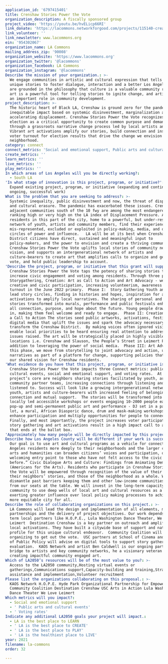 ```yaml
---
application_id: '6797415401'
title: Crenshaw Stories Power the Vote
organization_description: A fiscally sponsored group
project_video: 'https://youtu.be/hvELicp66RI'
link_donate: 'https://lacommons.networkforgood.com/projects/115140-creating-our-next-la'
link_volunteer: ''
link_newsletter: www.lacommons.org
ein: '954302067'
organization_name: LA Commons
mailing_address_zip: '90008'
organization_website: 'https://www.lacommons.org'
organization_twitter: '@lacommons'
organization_facebook: LA Commons
organization_instagram: '@lacommons'
Describe the mission of your organization.: >-
  We engage communities in artistic and cultural expression that tells their
  unique stories to foster dialogue, interaction and a better Los Angeles. We
  are grounded in the philosophy that culture is a valuable community resource,
  art is a powerful tool for telling stories to ignite change, and artists play
  an important role in community development.
project_description: >-
  The historic heart of Black LA, Crenshaw is ground zero for the pandemic’s
  inequitable impact based on systemic disinvestment, marginalization and now,
  accelerating displacement. Crenshaw Stories Power the Vote recognizes the 2022
  election as a critical opportunity to create common purpose and demand action
  through a grassroots narrative change process led by local artists and youth.
  Vibrant art activations amplify our stories, build connection and inspire
  voter turnout for election results that drive the change we envision in our
  neighborhood.
category: connect
connect_metrics: 'Social and emotional support, Public arts and cultural events, Voting rates'
create_metrics: ''
learn_metrics: ''
live_metrics: ''
play_metrics: ''
In which areas of Los Angeles will you be directly working?:
  - South LA
'In what stage of innovation is this project, program, or initiative?': >-
  Expand existing project, program, or initiative (expanding and continuing
  ongoing, successful work)
What is the problem that you are seeking to address?: >-
  Systemic inequality, public disinvestment and now, the threat of displacement
  and cultural erasure. The pandemic has exacerbated these issues. Crenshaw
  adjacent communities south of the 10 fwy are among the most endangered,
  ranking high or very high on the LA index of Displacement Pressure. And
  residents in this part of the city, home to a powerful, but under-resourced,
  network of youth, artists and community members, find their experiences
  mis-represented, excluded or exploited in policy-making, media, and other
  circles of power and influence.   LA will be at its best when Crenshaw
  District citizens have direct, sustained and meaningful input to
  policy-makers, and the power to envision and create a thriving community.
  Crenshaw Stories Power the Vote uplifts local stories of community needs and
  vision, and supports an intergenerational network of artists and
  culture-bearers to create art that amplifies calls to organize and get out the
  vote, and hold public leadership to account.
'Describe the project, program, or initiative that this grant will support to address the problem identified.': >-
  Crenshaw Stories Power the Vote taps the potency of sharing stories to
  increase civic engagement and voting among residents. Through three phases -
  Storygathering, Creation: Art as Call to Action and Art Advocacy - we build
  creative and civic participation, increasing volunteerism, awareness and voter
  turnout in the June 2022 primary.  Phase I:  Story Gathering Youth and artists
  lead story circles, finding in histories and hopes, inspiration for art
  activations to amplify local narratives. The sharing of personal and community
  stories transformed into murals, performance and public festivals enhances for
  all connection, purpose, and hope about the future. Young people draw people
  in, making them feel welcome and ready to engage.  Phase II: Creation: Art as
  a Call to Action The stories seed public artworks, activations, festivals and
  digital media that uplift the issues and spark the advocacy necessary to truly
  transform the Crenshaw District.  By making voices often ignored visible, we
  enable local priorities to be heard ensuring real attention to address the
  issues raised. The art will be strategically placed in highly visible
  locations i.e. Crenshaw and Slauson, the People’s Street in Leimert Park, in
  addition to leveraging the power of social media.  Phase III: Art Advocacy In
  this phase, we move from storytelling to joint advocacy and action, uplifting
  narratives as part of a platform for change, supporting policies that advance
  our shared vision for Crenshaw residents.
'What evidence do you have that this project, program, or initiative is or will be successful, and how will you define and measure success?': >-
  Crenshaw Stories Power the Vote impacts three Connect metrics: public art and
  cultural events, social and emotional support, and voting rates.  At the
  project’s core are neighbors sharing stories facilitated by youth, artist and
  community partner teams, increasing connections through listening and being
  listened to. Success will look like a growing intergenerational network of
  youth, artists and culture-bearers with increased feeling of belonging,
  connection and mutual support.  The stories will be transformed into 20
  locally led accessible workshops or events engaging 10-2000 people each -
  pop-up and semi-permanent public art and performance - DJ set in a parking
  lot, a mural, African Diasporic dance, drum and mask-making workshops - to
  enhance participation and multiply opportunities for people to connect.
  Finally, and most importantly, the project increases voter participation as
  story gathering and art activations result in a high impact call to action
  that ends at the ballot box.
'Approximately how many people will be directly impacted by this project, program, or initiative?': '5000'
Describe how Los Angeles County will be different if your work is successful.: >-
  Our goal is to use art and cultural programs as a vehicle for connecting Los
  Angeles residents more deeply to their neighborhoods and the larger city. “The
  arts and humanities can broaden citizens’ voices and participation, offering a
  welcoming entry point to those who have not felt access to the civic realm
  before.” Civic Dialogue Arts and Culture: Findings from Animating Democracy
  (Americans for the Arts). Residents who participate in Crenshaw Stories Power
  the Vote will be empowered through recognition of the value of their stories,
  their neighbors’ stories, and those of the neighborhood as a whole. We want to
  dismantle past barriers keeping them and other low-income communities of color
  from our seats at the table. We will invest in the long-term capacity of our
  community to use deep wells of local art and cultural resources as a basis for
  exerting greater influence over local policy making processes to achieve a
  more equitable city for all.
Describe the role of collaborating organizations on this project.: >-
  LA Commons will lead the design and implementation of all elements, managing
  partnerships and the delivery of project objectives. Our work depends on long
  term local partners like H.O.P.E., Lula Washington Dance Theater, We Love
  Leimert  Destination Crenshaw is a key partner on outreach and amplifying
  local activations. They have built a citywide base of support and national
  profile for this unique cultural endeavor.  Community Coalition will advise on
  organizing to get out the vote.  USC partners at School of Cinema and School
  of Public Policy will advise on digital tools to support story gathering and
  evaluation.  KAOS Network and artist Ben Caldwell is our ongoing partner, a
  bridge to artists and key community networks, he a visionary veteran in
  creating impactful community engaged art.
Which of LA2050’s resources will be of the most value to you?: >-
  Access to the LA2050 community,Hosting virtual events or
  gatherings,Communications support,Capacity-building and training,Strategy
  assistance and implementation,Volunteer recruitment
Please list the organizations collaborating on this proposal.: >-
  KAOS Network H.O.P.E. Hyde Park Organizational Partnership for Empowerment
  Community Coalition Destination Crenshaw USC Arts in Action Lula Washington
  Dance Theater We Love Leimert
Which metrics will you impact?:
  - Social and emotional support
  - ' Public arts and cultural events'
  - ' Voting rates'
Indicate any additional LA2050 goals your project will impact.:
  - LA is the best place to LEARN
  - ' LA is the best place to CREATE'
  - ' LA is the best place to PLAY'
  - ' LA is the healthiest place to LIVE'
year: 2021
filename: la-commons
order: 32

---
```

